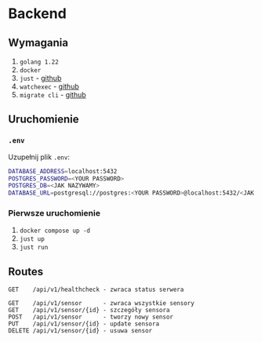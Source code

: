 # Backend

## Wymagania

1. `golang 1.22`
1. `docker`
1. `just` - [github](https://github.com/casey/just)
1. `watchexec` - [github](https://github.com/watchexec/watchexec)
1. `migrate cli` - [github](https://github.com/golang-migrate/migrate)

## Uruchomienie

### `.env`
Uzupełnij plik `.env`:
```bash
DATABASE_ADDRESS=localhost:5432
POSTGRES_PASSWORD=<YOUR PASSWORD>
POSTGRES_DB=<JAK NAZYWAMY>
DATABASE_URL=postgresql://postgres:<YOUR PASSWORD>@localhost:5432/<JAK NAZYWAMY>?sslmode=disable
```

### Pierwsze uruchomienie
1. `docker compose up -d`
1. `just up`
1. `just run`

## Routes
```
GET    /api/v1/healthcheck - zwraca status serwera

GET    /api/v1/sensor      - zwraca wszystkie sensory
GET    /api/v1/sensor/{id} - szczegóły sensora
POST   /api/v1/sensor      - tworzy nowy sensor
PUT    /api/v1/sensor/{id} - update sensora
DELETE /api/v1/sensor/{id} - usuwa sensor
```
